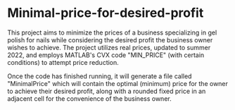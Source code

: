 # Minimal-price-for-desired-profit

This project aims to minimize the prices of a business specializing in gel polish for nails while considering the desired profit the business owner wishes to achieve. 
The project utilizes real prices, updated to summer 2022, and employs MATLAB's CVX code "MIN_PRICE" (with certain conditions) to attempt price reduction.

Once the code has finished running, it will generate a file called "MinimalPrice" which will contain the optimal (minimum) price for the owner to achieve their desired profit, along with a rounded fixed price in an adjacent cell for the convenience of the business owner.
